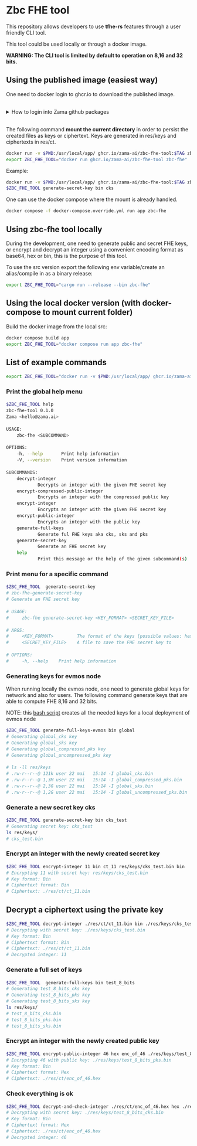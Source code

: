 # Zbc FHE tool

This repository allows developers to use __tfhe-rs__ features through a user friendly CLI tool.

This tool could be used locally or through a docker image. 

**WARNING: The CLI tool is limited by default to operation on 8,16 and 32 bits.**

## Using the published image (easiest way)

One need to docker login to ghcr.io to download the published image.

<br />
<details>
  <summary>How to login into Zama github packages</summary>
<br />

1. Create a PAT (Personnal Access token) in github **developer settings** with a read (write if necessary) access to Zama github registry. 
2. Execute docker login ghcr.io with your **github account name** and the **newly created PAT**.


![PAT](./ressources/PAT_github_packages.png)
</details>
<br />

The following command **mount the current directory** in order to persist the created files as keys or ciphertext.
Keys are generated in res/keys and ciphertexts in res/ct.

```bash
docker run -v $PWD:/usr/local/app/ ghcr.io/zama-ai/zbc-fhe-tool:$TAG zbc-fhe
export ZBC_FHE_TOOL="docker run ghcr.io/zama-ai/zbc-fhe-tool zbc-fhe"
```

Example:

```bash
docker run -v $PWD:/usr/local/app/ ghcr.io/zama-ai/zbc-fhe-tool:$TAG zbc-fhe generate-secret-key bin cks
$ZBC_FHE_TOOL generate-secret-key bin cks
```

One can use the docker compose where the mount is already handled. 

```bash
docker compose -f docker-compose.override.yml run app zbc-fhe
```


## Using zbc-fhe tool locally

During the development, one need to generate public and secret FHE keys, or encrypt and decrypt an integer using a convenient encoding format as base64, hex or bin, this is the purpose of this tool. 

To use the src version export the following env variable/create an alias/compile in as a binary release:
```bash
export ZBC_FHE_TOOL="cargo run --release --bin zbc-fhe"
```

## Using the local docker version (with docker-compose to mount current folder)

Build the docker image from the local src:

```bash
docker compose build app
export ZBC_FHE_TOOL="docker compose run app zbc-fhe"
```


## List of example commands

```bash
export ZBC_FHE_TOOL="docker run -v $PWD:/usr/local/app/ ghcr.io/zama-ai/zbc-fhe-tool:$TAG zbc-fhe"
```

### Print the global help menu

```bash
$ZBC_FHE_TOOL help
zbc-fhe-tool 0.1.0
Zama <hello@zama.ai>

USAGE:
    zbc-fhe <SUBCOMMAND>

OPTIONS:
    -h, --help       Print help information
    -V, --version    Print version information

SUBCOMMANDS:
    decrypt-integer
            Decrypts an integer with the given FHE secret key
    encrypt-compressed-public-integer
            Encrypts an integer with the compressed public key
    encrypt-integer
            Encrypts an integer with the given FHE secret key
    encrypt-public-integer
            Encrypts an integer with the public key
    generate-full-keys
            Generate ful FHE keys aka cks, sks and pks
    generate-secret-key
            Generate an FHE secret key
    help
            Print this message or the help of the given subcommand(s)
```

### Print menu for a specific command

```bash
$ZBC_FHE_TOOL  generate-secret-key
# zbc-fhe-generate-secret-key 
# Generate an FHE secret key

# USAGE:
#     zbc-fhe generate-secret-key <KEY_FORMAT> <SECRET_KEY_FILE>

# ARGS:
#     <KEY_FORMAT>         The format of the keys [possible values: hex, base64, bin]
#     <SECRET_KEY_FILE>    A file to save the FHE secret key to

# OPTIONS:
#     -h, --help    Print help information
```

### Generating keys for evmos node

When running locally the evmos node, one need to generate global keys for network and
also for users. The following command generate keys that are able to compute FHE 8,16 and 32 bits.

NOTE: this [bash script](https://github.com/zama-ai/zbc-development/blob/feature/delete-zkpok/prepare_volumes_from_fhe_tool.sh) creates all the needed keys for a local deployment of evmos node

```bash
$ZBC_FHE_TOOL generate-full-keys-evmos bin global
# Generating global_cks key
# Generating global_sks key
# Generating global_compressed_pks key
# Generating global_uncompressed_pks key
 
# ls -ll res/keys
# .rw-r--r--@ 121k user 22 mai   15:14 -I global_cks.bin
# .rw-r--r--@ 1,3M user 22 mai   15:14 -I global_compressed_pks.bin
# .rw-r--r--@ 2,3G user 22 mai   15:14 -I global_sks.bin
# .rw-r--r--@ 1,2G user 22 mai   15:14 -I global_uncompressed_pks.bin
```

### Generate a new secret key cks

```bash
$ZBC_FHE_TOOL generate-secret-key bin cks_test 
# Generating secret key: cks_test 
ls res/keys/
# cks_test.bin
```

### Encrypt an integer with the newly created secret key

```bash
$ZBC_FHE_TOOL encrypt-integer 11 bin ct_11 res/keys/cks_test.bin bin
# Encrypting 11 with secret key: res/keys/cks_test.bin
# Key format: Bin
# Ciphertext format: Bin
# Ciphertext: ./res/ct/ct_11.bin
```

## Decrypt a ciphertext using the private key

```bash
$ZBC_FHE_TOOL decrypt-integer ./res/ct/ct_11.bin bin ./res/keys/cks_test.bin bin 
# Decrypting with secret key: ./res/keys/cks_test.bin
# Key format: Bin
# Ciphertext format: Bin
# Ciphertext: ./res/ct/ct_11.bin
# Decrypted integer: 11
```

### Generate a full set of keys

```bash
$ZBC_FHE_TOOL  generate-full-keys bin test_8_bits 
# Generating test_8_bits_cks key
# Generating test_8_bits_pks key
# Generating test_8_bits_sks key
ls res/keys/
# test_8_bits_cks.bin
# test_8_bits_pks.bin
# test_8_bits_sks.bin
```

### Encrypt an integer with the newly created public key

```bash
$ZBC_FHE_TOOL encrypt-public-integer 46 hex enc_of_46 ./res/keys/test_8_bits_pks.bin bin 
# Encrypting 46 with public key: ./res/keys/test_8_bits_pks.bin
# Key format: Bin
# Ciphertext format: Hex
# Ciphertext: ./res/ct/enc_of_46.hex
```


### Check everything is ok 


```bash
$ZBC_FHE_TOOL decrypt-and-check-integer ./res/ct/enc_of_46.hex hex ./res/keys/test_8_bits_cks.bin bin 46
# Decrypting with secret key: ./res/keys/test_8_bits_cks.bin
# Key format: Bin
# Ciphertext format: Hex
# Ciphertext: ./res/ct/enc_of_46.hex
# Decrypted integer: 46
```
